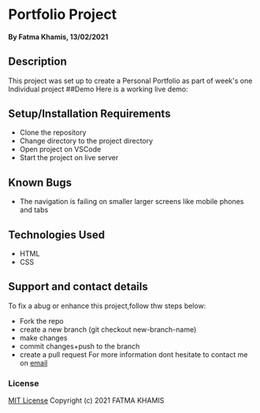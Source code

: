# Portfolio Project
#### By Fatma Khamis, 13/02/2021
## Description
This project was set up to create a Personal Portfolio as part of week's one Individual project
##Demo
Here is a working live demo:
## Setup/Installation Requirements
* Clone the repository
* Change directory to the project directory
* Open project on VSCode
* Start the project on live server
## Known Bugs
* The navigation is failing on smaller larger screens like mobile phones and tabs
## Technologies Used
* HTML
* CSS
## Support and contact details
To fix a abug or enhance this project,follow thw steps below:
* Fork the repo
* create a new branch (git checkout new-branch-name)
* make changes 
* commit changes+push to the branch
* create a pull request
For more information dont hesitate to contact me on [email](mailto:fatmakhamis.alafif@gmail.com)
### License
[MIT License](https://choosealicense.com/licenses/mit/)
Copyright (c) 2021  FATMA KHAMIS